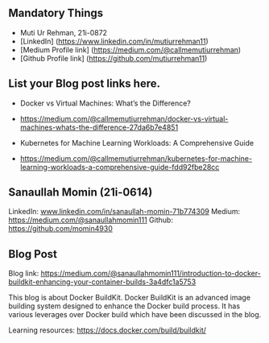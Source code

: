 ## Mandatory Things
- Muti Ur Rehman, 21i-0872
- [LinkedIn] (https://www.linkedin.com/in/mutiurrehman11)
- [Medium Profile link] (https://medium.com/@callmemutiurrehman)
- [Github Profile link] (https://github.com/mutiurrehman11)

## List your Blog post links here.
- Docker vs Virtual Machines: What’s the Difference?
- https://medium.com/@callmemutiurrehman/docker-vs-virtual-machines-whats-the-difference-27da6b7e4851

- Kubernetes for Machine Learning Workloads: A Comprehensive Guide
- https://medium.com/@callmemutiurrehman/kubernetes-for-machine-learning-workloads-a-comprehensive-guide-fdd92fbe28cc

## Sanaullah Momin (21i-0614)

LinkedIn: www.linkedin.com/in/sanaullah-momin-71b774309
Medium: https://medium.com/@sanaullahmomin111
Github: https://github.com/momin4930

## Blog Post
Blog link: https://medium.com/@sanaullahmomin111/introduction-to-docker-buildkit-enhancing-your-container-builds-3a4dfc1a5753

This blog is about Docker BuildKit. Docker BuildKit is an advanced image building system designed to enhance the Docker build process. It has various leverages over Docker build which have been discussed in the blog.

Learning resources: https://docs.docker.com/build/buildkit/

